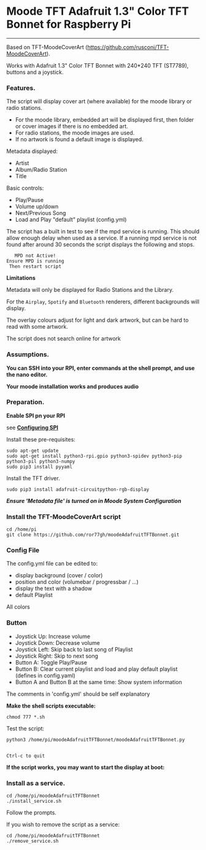 # Moode TFT Adafruit 1.3" Color TFT Bonnet for Raspberry Pi

-------------------------------------------------------


Based on TFT-MoodeCoverArt (https://github.com/rusconi/TFT-MoodeCoverArt).

Works with Adafruit 1.3" Color TFT Bonnet with 240*240 TFT (ST7789), buttons and a joystick.

### Features.

The script will display cover art (where available) for the moode library or radio stations.

* For the moode library, embedded art will be displayed first, then folder or cover images if there is no embedded art.
* For radio stations, the moode images are used.
* If no artwork is found a default image is displayed.

Metadata displayed:
* Artist
* Album/Radio Station
* Title

Basic controls:
* Play/Pause
* Volume up/down
* Next/Previous Song
* Load and Play "default" playlist (config.yml) 

The script has a built in test to see if the mpd service is running. This should allow enough delay when 
used as a service. If a running mpd service is not found after around 30 seconds the script displays the following and stops.

```
   MPD not Active!
Ensure MPD is running
 Then restart script
```

**Limitations**

Metadata will only be displayed for Radio Stations and the Library.

For the `Airplay`, `Spotify` and `Bluetooth` renderers, different backgrounds will display.

The overlay colours adjust for light and dark artwork, but can be hard to read with some artwork.

The script does not search online for artwork

### Assumptions.

**You can SSH into your RPI, enter commands at the shell prompt, and use the nano editor.**

**Your moode installation works and produces audio**

### Preparation.

**Enable SPI pn your RPI**

see [**Configuring SPI**](https://learn.adafruit.com/adafruits-raspberry-pi-lesson-4-gpio-setup/configuring-spi)

Install these pre-requisites:
```
sudo apt-get update
sudo apt-get install python3-rpi.gpio python3-spidev python3-pip python3-pil python3-numpy
sudo pip3 install pyyaml
```
Install the TFT driver.

```
sudo pip3 install adafruit-circuitpython-rgb-display
```

***Ensure 'Metadata file' is turned on in Moode System Configuration***

### Install the TFT-MoodeCoverArt script

```
cd /home/pi
git clone https://github.com/ror77gh/moodeAdafruitTFTBonnet.git
```

### Config File

The config.yml file can be edited to:

* display background (cover / color)
* position and color (volumebar / progressbar / ...)
* display the text with a shadow
* default Playlist

All colors 

### Button

* Joystick Up: Increase volume
* Joystick Down: Decrease volume
* Joystick Left: Skip back to last song of Playlist
* Joystick Right: Skip to next song
* Button A: Toggle Play/Pause
* Button B: Clear current playlist and load and play default playlist (defines in config.yaml)
* Button A and Button B at the same time: Show system information

The comments in 'config.yml' should be self explanatory


**Make the shell scripts executable:**

```
chmod 777 *.sh
```

Test the script:

```
python3 /home/pi/moodeAdafruitTFTBonnet/moodeAdafruitTFTBonnet.py


Ctrl-c to quit
```

**If the script works, you may want to start the display at boot:**

### Install as a service.

```
cd /home/pi/moodeAdafruitTFTBonnet
./install_service.sh
```

Follow the prompts.

If you wish to remove the script as a service:

```
cd /home/pi/moodeAdafruitTFTBonnet
./remove_service.sh
```

